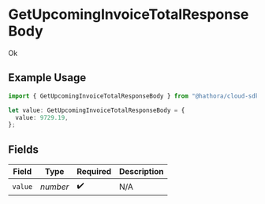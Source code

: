 # GetUpcomingInvoiceTotalResponseBody

Ok

## Example Usage

```typescript
import { GetUpcomingInvoiceTotalResponseBody } from "@hathora/cloud-sdk-typescript/models/operations";

let value: GetUpcomingInvoiceTotalResponseBody = {
  value: 9729.19,
};
```

## Fields

| Field              | Type               | Required           | Description        |
| ------------------ | ------------------ | ------------------ | ------------------ |
| `value`            | *number*           | :heavy_check_mark: | N/A                |
